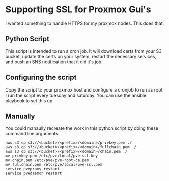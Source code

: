 
# Supporting SSL for Proxmox Gui's

I wanted something to handle HTTPS for my proxmox nodes. This does that.

## Python Script

This script is intended to run a cron job. It will download certs from your S3 bucket, update the certs on your system, restart the necessary services, and push an SNS notification that it did it's job.

## Configuring the script

Copy the script to your proxmox host and configure a cronjob to run as root. I run the script every tuesday and saturday. You can use the ansible playbook to set this up. 


## Manually

You could manaully recreate the work in this python script by doing these command line arguments. 

~~~
aws s3 cp s3://<bucket>/<prefix>/<domain>/privkey.pem ./
aws s3 cp s3://<bucket>/<prefix>/<domain>/fullchain.pem ./
aws s3 cp s3://<bucket>/<prefix>/<domain>/chain.pem ./
mv privkey.pem /etc/pve/local/pve-ssl.key
mv chain.pem /etc/pve/pve-root-ca.pem
mv fullchain.pem /etc/pve/local/pve-ssl.pem
service pveproxy restart
service pvedaemon restart
~~~

